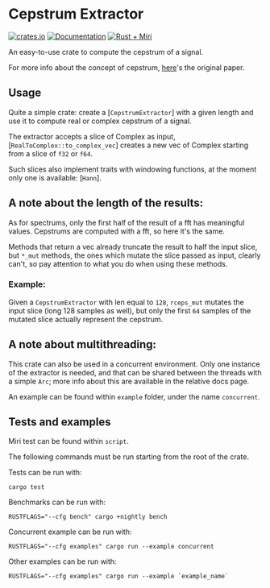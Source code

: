 # Cepstrum Extractor

[![crates.io][crates-badge]][crates-url]
[![Documentation][docs-badge]][docs-url]
[![Rust + Miri][tests-badge]][tests-url]

[crates-badge]: https://img.shields.io/crates/v/cepstrum-extractor.svg
[crates-url]: https://crates.io/crates/cepstrum-extractor
[docs-badge]: https://docs.rs/cepstrum-extractor/badge.svg
[docs-url]: https://docs.rs/cepstrum-extractor
[tests-badge]: https://github.com/Skilvingr/rust-cepstrum-extractor/actions/workflows/rust.yml/badge.svg
[tests-url]: https://github.com/Skilvingr/rust-cepstrum-extractor/actions/workflows/rust.yml

An easy-to-use crate to compute the cepstrum of a signal.

For more info about the concept of cepstrum, [here](https://www.researchgate.net/profile/Samuel-Demir-2/post/Anyone-has-this-paper-quefrency-analysis-of-time-series-for-echoes-cepstrum-pseudo-autocovariance-cross-cepstrum-and-saphe-cracking/attachment/5f0493ca4ba4fb0001a4a3c5/AS%3A910684434989062%401594135497855/download/The+quefrency+analysis+of+time+series+for+echoes.pdf)'s
the original paper.


## Usage
Quite a simple crate: create a [`CepstrumExtractor`] with a given length and
use it to compute real or complex cepstrum of a signal.

The extractor accepts a slice of Complex as input, [`RealToComplex::to_complex_vec`]
creates a new vec of Complex starting from a slice of `f32` or `f64`.

Such slices also implement traits with windowing functions, at the moment only
one is available: [`Hann`].

## A note about the length of the results:
As for spectrums, only the first half of the result of a fft has meaningful
values. Cepstrums are computed with a fft, so here it's the same.

Methods that return a vec already truncate the result to half the input slice,
but `*_mut` methods, the ones which mutate the slice passed as input, clearly can't,
so pay attention to what you do when using these methods.

### Example:
Given a `CepstrumExtractor` with len equal to `128`, `rceps_mut` mutates the
input slice (long 128 samples as well), but only the first `64` samples of
the mutated slice actually represent the cepstrum.

## A note about multithreading:
This crate can also be used in a concurrent environment. Only one instance
of the extractor is needed, and that can be shared between the threads with
a simple `Arc`; more info about this are available in the relative docs page.

An example can be found within `example` folder, under the name `concurrent`.

## Tests and examples
Miri test can be found within `script`.

The following commands must be run starting from the root of the crate.

Tests can be run with:

```shell
cargo test
```

Benchmarks can be run with:
```shell
RUSTFLAGS="--cfg bench" cargo +nightly bench
```

Concurrent example can be run with:
```shell
RUSTFLAGS="--cfg examples" cargo run --example concurrent
```

Other examples can be run with:
```shell
RUSTFLAGS="--cfg examples" cargo run --example `example_name`
```
